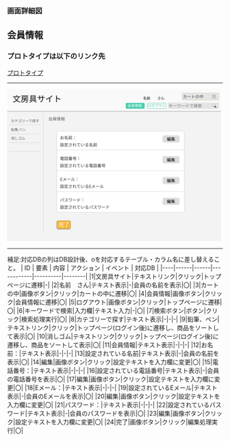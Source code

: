 ### 画面詳細図
## 会員情報
### プロトタイプは以下のリンク先
[プロトタイプ](https://www.figma.com/file/ZBReba9UB4XT2DDuA352MB/文房具サイト?node-id=0%3A1)

*****
<img src="./img/会員情報.png" width="500">

*****

補足:対応DBの列はDB設計後、oを対応するテーブル・カラム名に差し替えること。
| ID | 要素 | 内容 | アクション | イベント | 対応DB |
|----|------|------|------------|----------|--------|
|1|文房具サイト|テキストリンク|クリック|トップページに遷移|-|
|2|名前　さん|テキスト表示|-|会員の名前を表示|〇|
|3|カートの中|画像ボタン|クリック|カートの中に遷移|〇|
|4|会員情報|画像ボタン|クリック|会員情報に遷移|〇|
|5|ログアウト|画像ボタン|クリック|トップページに遷移|〇|
|6|キーワードで検索|入力欄|テキスト入力|-|〇|
|7|検索ボタン|ボタン|クリック|検索処理実行|〇|
|8|カテゴリーで探す|テキスト表示|-|-|-|
|9|鉛筆、ペン|テキストリンク|クリック|トップページ(ログイン後)に遷移し、商品をソートして表示|〇|
|10|消しゴム|テキストリンク|クリック|トップページ(ログイン後)に遷移し、商品をソートして表示|〇|
|11|会員情報|テキスト表示|-|-|-|
|12|お名前：|テキスト表示|-|-|-|
|13|設定されている名前|テキスト表示|-|会員の名前を表示|〇|
|14|編集|画像ボタン|クリック|設定テキストを入力欄に変更|〇|
|15|電話番号：|テキスト表示|-|-|-|
|16|設定されている電話番号|テキスト表示|-|会員の電話番号を表示|〇|
|17|編集|画像ボタン|クリック|設定テキストを入力欄に変更|〇|
|18|Eメール：|テキスト表示|-|-|-|
|19|設定されているEメール|テキスト表示|-|会員のEメールを表示|〇|
|20|編集|画像ボタン|クリック|設定テキストを入力欄に変更|〇|
|21|パスワード：|テキスト表示|-|-|-|
|22|設定されているパスワード|テキスト表示|-|会員のパスワードを表示|〇|
|23|編集|画像ボタン|クリック|設定テキストを入力欄に変更|〇|
|24|完了|画像ボタン|クリック|編集処理実行|〇|
